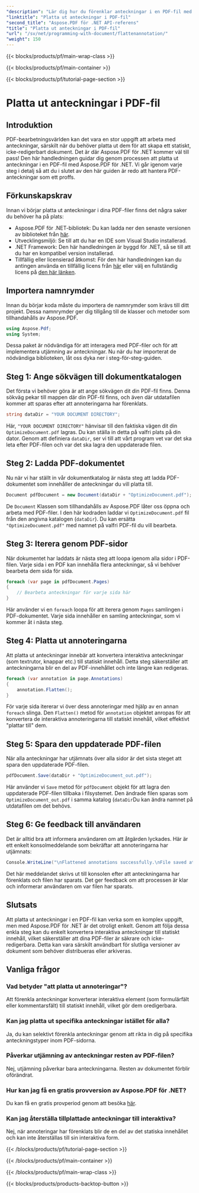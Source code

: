 ```yaml
---
"description": "Lär dig hur du förenklar anteckningar i en PDF-fil med Aspose.PDF för .NET i den här guiden. Förenkla din PDF-hanteringsprocess med vår detaljerade handledning."
"linktitle": "Platta ut anteckningar i PDF-fil"
"second_title": "Aspose.PDF för .NET API-referens"
"title": "Platta ut anteckningar i PDF-fil"
"url": "/sv/net/programming-with-document/flattenannotation/"
"weight": 150
---
```


{{< blocks/products/pf/main-wrap-class >}}

{{< blocks/products/pf/main-container >}}

{{< blocks/products/pf/tutorial-page-section >}}

# Platta ut anteckningar i PDF-fil

## Introduktion

PDF-bearbetningsvärlden kan det vara en stor uppgift att arbeta med anteckningar, särskilt när du behöver platta ut dem för att skapa ett statiskt, icke-redigerbart dokument. Det är där Aspose.PDF för .NET kommer väl till pass! Den här handledningen guidar dig genom processen att platta ut anteckningar i en PDF-fil med Aspose.PDF för .NET. Vi går igenom varje steg i detalj så att du i slutet av den här guiden är redo att hantera PDF-anteckningar som ett proffs.

## Förkunskapskrav

Innan vi börjar platta ut anteckningar i dina PDF-filer finns det några saker du behöver ha på plats:

- Aspose.PDF för .NET-bibliotek: Du kan ladda ner den senaste versionen av biblioteket från [här](https://releases.aspose.com/pdf/net/).
- Utvecklingsmiljö: Se till att du har en IDE som Visual Studio installerad.
- .NET Framework: Den här handledningen är byggd för .NET, så se till att du har en kompatibel version installerad.
- Tillfällig eller licensierad åtkomst: För den här handledningen kan du antingen använda en tillfällig licens från [här](https://purchase.aspose.com/temporary-license/) eller välj en fullständig licens på [den här länken](https://purchase.aspose.com/buy).

## Importera namnrymder

Innan du börjar koda måste du importera de namnrymder som krävs till ditt projekt. Dessa namnrymder ger dig tillgång till de klasser och metoder som tillhandahålls av Aspose.PDF.

```csharp
using Aspose.Pdf;
using System;
```

Dessa paket är nödvändiga för att interagera med PDF-filer och för att implementera utjämning av anteckningar. Nu när du har importerat de nödvändiga biblioteken, låt oss dyka ner i steg-för-steg-guiden.

## Steg 1: Ange sökvägen till dokumentkatalogen

Det första vi behöver göra är att ange sökvägen dit din PDF-fil finns. Denna sökväg pekar till mappen där din PDF-fil finns, och även där utdatafilen kommer att sparas efter att annoteringarna har förenklats.

```csharp
string dataDir = "YOUR DOCUMENT DIRECTORY";
```

Här, `"YOUR DOCUMENT DIRECTORY"` hänvisar till den faktiska vägen dit din `OptimizeDocument.pdf` lagras. Du kan ställa in detta på valfri plats på din dator. Genom att definiera `dataDir`, ser vi till att vårt program vet var det ska leta efter PDF-filen och var det ska lagra den uppdaterade filen. 

## Steg 2: Ladda PDF-dokumentet

Nu när vi har ställt in vår dokumentkatalog är nästa steg att ladda PDF-dokumentet som innehåller de anteckningar du vill platta till.

```csharp
Document pdfDocument = new Document(dataDir + "OptimizeDocument.pdf");
```

De `Document` Klassen som tillhandahålls av Aspose.PDF låter oss öppna och arbeta med PDF-filer. I den här kodraden laddar vi `OptimizeDocument.pdf` fil från den angivna katalogen (`dataDir`). Du kan ersätta `"OptimizeDocument.pdf"` med namnet på valfri PDF-fil du vill bearbeta.

## Steg 3: Iterera genom PDF-sidor

När dokumentet har laddats är nästa steg att loopa igenom alla sidor i PDF-filen. Varje sida i en PDF kan innehålla flera anteckningar, så vi behöver bearbeta dem sida för sida.

```csharp
foreach (var page in pdfDocument.Pages)
{
    // Bearbeta anteckningar för varje sida här
}
```

Här använder vi en `foreach` loopa för att iterera genom `Pages` samlingen i PDF-dokumentet. Varje sida innehåller en samling anteckningar, som vi kommer åt i nästa steg.

## Steg 4: Platta ut annoteringarna

Att platta ut anteckningar innebär att konvertera interaktiva anteckningar (som textrutor, knappar etc.) till statiskt innehåll. Detta steg säkerställer att anteckningarna blir en del av PDF-innehållet och inte längre kan redigeras.

```csharp
foreach (var annotation in page.Annotations)
{
    annotation.Flatten();
}
```

För varje sida itererar vi över dess annoteringar med hjälp av en annan `foreach` slinga. Den `Flatten()` metod för `annotation` objektet anropas för att konvertera de interaktiva annoteringarna till statiskt innehåll, vilket effektivt "plattar till" dem.

## Steg 5: Spara den uppdaterade PDF-filen

När alla anteckningar har utjämnats över alla sidor är det sista steget att spara den uppdaterade PDF-filen.

```csharp
pdfDocument.Save(dataDir + "OptimizeDocument_out.pdf");
```

Här använder vi `Save` metod för `pdfDocument` objekt för att lagra den uppdaterade PDF-filen tillbaka i filsystemet. Den ändrade filen sparas som `OptimizeDocument_out.pdf` i samma katalog (`dataDir`Du kan ändra namnet på utdatafilen om det behövs.

## Steg 6: Ge feedback till användaren

Det är alltid bra att informera användaren om att åtgärden lyckades. Här är ett enkelt konsolmeddelande som bekräftar att annoteringarna har utjämnats:

```csharp
Console.WriteLine("\nFlattened annotations successfully.\nFile saved at " + dataDir);
```

Det här meddelandet skrivs ut till konsolen efter att anteckningarna har förenklats och filen har sparats. Det ger feedback om att processen är klar och informerar användaren om var filen har sparats.

## Slutsats

Att platta ut anteckningar i en PDF-fil kan verka som en komplex uppgift, men med Aspose.PDF för .NET är det otroligt enkelt. Genom att följa dessa enkla steg kan du enkelt konvertera interaktiva anteckningar till statiskt innehåll, vilket säkerställer att dina PDF-filer är säkrare och icke-redigerbara. Detta kan vara särskilt användbart för slutliga versioner av dokument som behöver distribueras eller arkiveras.

## Vanliga frågor

### Vad betyder "att platta ut annoteringar"?
Att förenkla anteckningar konverterar interaktiva element (som formulärfält eller kommentarsfält) till statiskt innehåll, vilket gör dem oredigerbara.

### Kan jag platta ut specifika anteckningar istället för alla?
Ja, du kan selektivt förenkla anteckningar genom att rikta in dig på specifika anteckningstyper inom PDF-sidorna.

### Påverkar utjämning av anteckningar resten av PDF-filen?
Nej, utjämning påverkar bara anteckningarna. Resten av dokumentet förblir oförändrat.

### Hur kan jag få en gratis provversion av Aspose.PDF för .NET?
Du kan få en gratis provperiod genom att besöka [här](https://releases.aspose.com/).

### Kan jag återställa tillplattade anteckningar till interaktiva?
Nej, när annoteringar har förenklats blir de en del av det statiska innehållet och kan inte återställas till sin interaktiva form.

{{< /blocks/products/pf/tutorial-page-section >}}

{{< /blocks/products/pf/main-container >}}

{{< /blocks/products/pf/main-wrap-class >}}

{{< blocks/products/products-backtop-button >}}